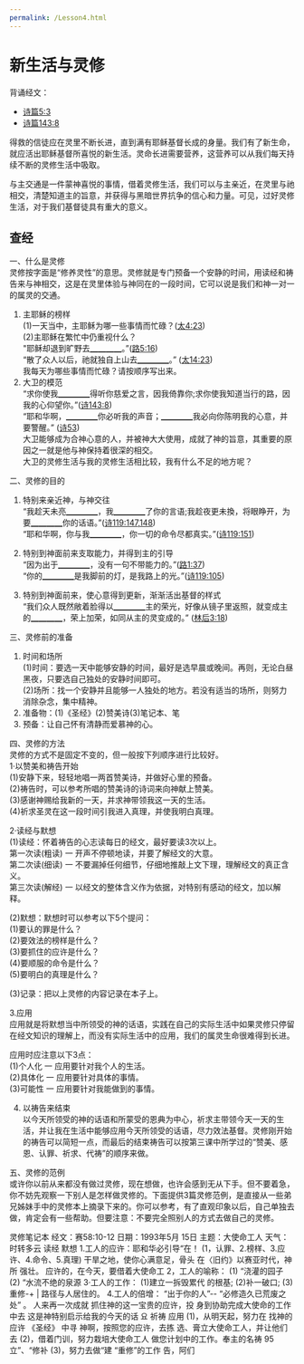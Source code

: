 ```yaml
---
permalink: /Lesson4.html
---
```


# 新生活与灵修
背诵经文：
+ [诗篇5:3](https://www.biblegateway.com/passage/?search=诗篇5:3&version=CUVMPS)
+ [诗篇143:8](https://www.biblegateway.com/passage/?search=诗篇143:8&version=CUVMPS)

得救的信徒应在灵里不断长进，直到满有耶稣基督长成的身量。我们有了新生命，就应活出耶稣基督所喜悦的新生活。灵命长进需要营养，这营养可以从我们每天持续不断的灵修生活中吸取。

与主交通是一件蒙神喜悦的事情，借着灵修生活，我们可以与主亲近，在灵里与祂相交，清楚知道主的旨意，并获得与黑暗世界抗争的信心和力量。可见，过好灵修生活，对于我们基督徒具有重大的意义。

## 查经
一、什么是灵修  
灵修按字面是“修养灵性”的意思。灵修就是专门预备一个安静的时间，用读经和祷告来与神相交，这是在灵里体验与神同在的一段时间，它可以说是我们和神一对一的属灵的交通。

1. 主耶稣的榜样  
(1)一天当中，主耶稣为哪一些事情而忙碌？([太4:23](https://www.biblegateway.com/passage/?search=太4:23&version=CUVMPS))  
(2)主耶稣在繁忙中仍重视什么？  
"耶稣却退到旷野去▁▁▁▁。”([路5:16](https://www.biblegateway.com/passage/?search=路5:16&version=CUVMPS))  
“散了众人以后，祂就独自上山去▁▁▁▁。” ([太14:23](https://www.biblegateway.com/passage/?search=太14:23&version=CUVMPS))  
我每天为哪些事情而忙碌？请按顺序写出来。
2. 大卫的模范  
“求你使我▁▁▁▁得听你慈爱之言，因我倚靠你;求你使我知道当行的路，因我的心仰望你。”([诗143:8](https://www.biblegateway.com/passage/?search=诗143:8&version=CUVMPS))  
“耶和华啊，▁▁▁▁你必听我的声音；▁▁▁▁我必向你陈明我的心意，并要警醒。” ([诗53](https://www.biblegateway.com/passage/?search=诗53&version=CUVMPS))  
大卫能够成为合神心意的人，并被神大大使用，成就了神的旨意，其重要的原因之一就是他与神保持着很深的相交。  
大卫的灵修生活与我的灵修生活相比较，我有什么不足的地方呢？

二、灵修的目的  
1. 特别来亲近神，与神交往  
“我趁天未亮▁▁▁▁，我▁▁▁▁了你的言语;我趁夜更未換，将眼睁开，为要▁▁▁▁你的话语。”([诗119:147,148](https://www.biblegateway.com/passage/?search=诗119:147-148&version=CUVMPS))  
“耶和华啊，你与我▁▁▁▁，你一切的命令尽都真实。”([诗119:151](https://www.biblegateway.com/passage/?search=诗119:151&version=CUVMPS))

2. 特别到神面前来支取能力，并得到主的引导  
“因为出于▁▁▁▁，没有一句不带能力的。”([路1:37](https://www.biblegateway.com/passage/?search=路1:37&version=CUVMPS))  
“你的▁▁▁▁是我脚前的灯，是我路上的光。”([诗119:105](https://www.biblegateway.com/passage/?search=诗119:105&version=CUVMPS))

3. 特别到神面前来，使心意得到更新，渐渐活出基督的样式  
“我们众人既然敞着脸得以▁▁▁▁主的荣光，好像从镜子里返照，就变成主的▁▁▁▁，荣上加荣，如同从主的灵变成的。” ([林后3:18](https://www.biblegateway.com/passage/?search=林后3:18&version=CUVMPS))

三、灵修前的准备  
1. 时间和场所  
(1)时间：要选一天中能够安静的时间，最好是选早晨或晚间。再则，无论白昼黑夜，只要选自己独处的安静时间即可。  
(2)场所：找一个安静并且能够一人独处的地方。若没有适当的场所，则努力消除杂念，集中精神。  
2. 准备物：(1)《圣经》(2)赞美诗(3)笔记本、笔  
3. 预备：让自己怀有清静而爱慕神的心。

四、灵修的方法  
灵修的方式不是固定不变的，但一般按下列顺序进行比较好。  
1·以赞美和祷告开始  
(1)安静下来，轻轻地唱一两首赞美诗，并做好心里的预备。  
(2)祷告时，可以参考所唱的赞美诗的诗词来向神献上赞美。    
(3)感谢神赐给我新的一天，并求神带领我这一天的生活。  
(4)祈求圣灵在这一段时间引我进入真理，并使我明白真理。

2·读经与默想  
(1)读经：怀着祷告的心志读每日的经文，最好要读3次以上。  
第一次读(粗读) 一 开声不停顿地读，并要了解经文的大意。  
第二次读(细读) 一 不要漏掉任何细节，仔细地推敲上文下理，理解经文的真正含义。  
第三次读(解经) 一 以经文的整体含义作为依据，对特别有感动的经文，加以解释。

(2)默想：默想时可以参考以下5个提问：  
(1)要认的罪是什么？  
(2)要效法的榜样是什么？  
(3)要抓住的应许是什么？  
(4)要顺服的命令是什么？  
(5)要明白的真理是什么？

(3)记录：把以上灵修的内容记录在本子上。

3.应用  
应用就是将默想当中所领受的神的话语，实践在自己的实际生活中如果灵修只停留在经文知识的理解上，而没有实际生活中的应用，我们的属灵生命很难得到长进。

应用时应注意以下3点：  
(1)个人化 一 应用要针对我个人的生活。  
(2)具体化 一 应用要针对具体的事情。  
(3)可能性 一 应用要针对我能做到的事情。

4. 以祷告来结束  
以今天所领受的神的话语和所蒙受的恩典为中心，祈求主带领今天一天的生活，并让我在生活中能够应用今天所领受的话语，尽力效法基督。灵修刚开始的祷告可以简短一点，而最后的结束祷告可以按第三课中所学过的“赞美、感恩、认罪、祈求、代祷”的顺序来做。

五、灵修的范例  
或许你以前从来都没有做过灵修，现在想做，也许会感到无从下手。但不要着急，你不妨先观察一下别人是怎样做灵修的。下面提供3篇灵修范例，是直接从一些弟兄姊妹手中的灵修本上摘录下来的。你可以参考，有了直观印象以后，自己单独去做，肯定会有一些帮助。但要注意：不要完全照别人的方式去做自己的灵修。

灵修笔记本
经文：赛58:10-12
日期：1993年5月 15日
主题：大使命工人
天气：时转多云
读经
默想
1.工人的应许：耶和华必引导“在！ (1，认罪、2.榜样、3.应许、4.命令、5.真理)
干旱之地，使你心满意足，骨头
在〈旧约》以赛亚时代，神所
强壮。
应许的，在今天，要借着大使命工
2，工人的喻称： (1) “浇灌的园子
(2) “水流不绝的泉源
3·工人的工作： (1)建立一拆毁累代
的根基; (2)补一破口; (3)重修-+ |
路径与人居住的。
4.工人的倍增： “出于你的人”--
“必修造久已荒废之处” 。
人来再一次成就
抓住神的这一宝贵的应许，投
身到协助完成大使命的工作中去
这是神特别启示给我的今天的话
요
祈祷
应用
(1)，从明天起，努力在
找神的应许
《圣经》
中寻
神啊，按照您的应许，去拣
选、膏立大使命工人，并让他们去
(2)，借着门训，努力栽培大使命工人
做您计划中的工作。奉主的名祷
95
立”、“修补
(3)，努力去做“建
“重修”的工作
告，阿们
